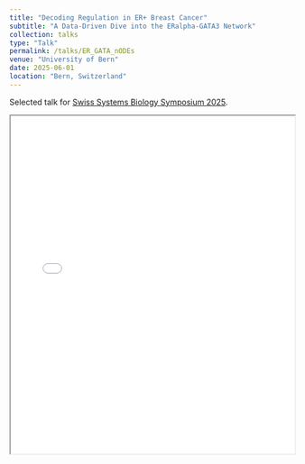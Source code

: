 ```yaml
---
title: "Decoding Regulation in ER+ Breast Cancer"
subtitle: "A Data-Driven Dive into the ERalpha-GATA3 Network"
collection: talks
type: "Talk"
permalink: /talks/ER_GATA_nODEs
venue: "University of Bern"
date: 2025-06-01
location: "Bern, Switzerland"
---
```


Selected talk for [Swiss Systems Biology Symposium 2025](https://meetings.ls2.ch/systems-biology-symposium-2025). 

<iframe src="/files/Kloc_Bern2025.pdf" width="100%" height="600px">
    Your browser does not support PDFs. 
    <a href="/files/Kloc_Bern2025.pdf">Download Presentation</a>
</iframe>